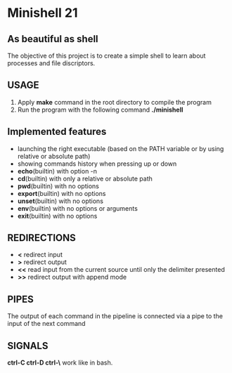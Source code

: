 # Minishell 21
## As beautiful as shell
The objective of this project is to create a simple shell
to learn about processes and file discriptors.

## USAGE
1. Apply **make** command in the root directory to compile the program
2. Run the program with the following command **./minishell**
## Implemented features
- launching the right executable (based on the PATH variable or by using relative or absolute path)
- showing commands history when pressing up or down
- **echo**(builtin) with option -n
- **cd**(builtin) with only a relative or absolute path
- **pwd**(builtin) with no options
- **export**(builtin) with no options
- **unset**(builtin) with no options
- **env**(builtin) with no options or arguments
- **exit**(builtin) with no options
## REDIRECTIONS
- **<** redirect input
- **>** redirect output
- **<<** read input from the current source until only the delimiter presented
- **>>** redirect output with append mode
## PIPES
The output of each command in the pipeline is connected
via a pipe to the input of the next command
## SIGNALS
**ctrl-C ctrl-D ctrl-\\** work like in bash.
